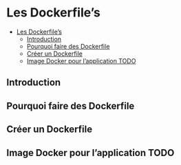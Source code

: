 # Les Dockerfile’s

<!-- TOC -->

- [Les Dockerfile’s](#les-dockerfiles)
    - [Introduction](#introduction)
    - [Pourquoi faire des Dockerfile](#pourquoi-faire-des-dockerfile)
    - [Créer un Dockerfile](#créer-un-dockerfile)
    - [Image Docker pour l’application TODO](#image-docker-pour-lapplication-todo)

<!-- /TOC -->

## Introduction

## Pourquoi faire des Dockerfile

## Créer un Dockerfile

## Image Docker pour l’application TODO
